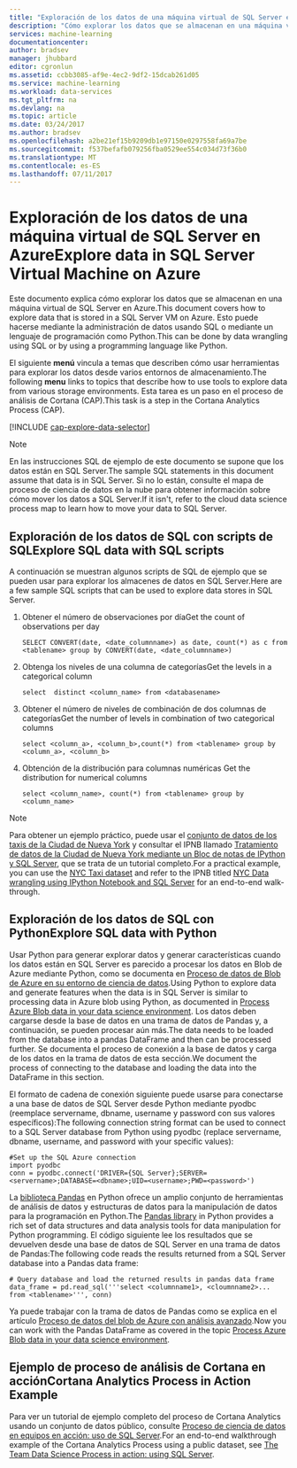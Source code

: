 ```yaml
---
title: "Exploración de los datos de una máquina virtual de SQL Server en Azure | Microsoft Docs"
description: "Cómo explorar los datos que se almacenan en una máquina virtual de SQL Server en Azure."
services: machine-learning
documentationcenter: 
author: bradsev
manager: jhubbard
editor: cgronlun
ms.assetid: ccbb3085-af9e-4ec2-9df2-15dcab261d05
ms.service: machine-learning
ms.workload: data-services
ms.tgt_pltfrm: na
ms.devlang: na
ms.topic: article
ms.date: 03/24/2017
ms.author: bradsev
ms.openlocfilehash: a2be21ef15b9209db1e97150e0297558fa69a7be
ms.sourcegitcommit: f537befafb079256fba0529ee554c034d73f36b0
ms.translationtype: MT
ms.contentlocale: es-ES
ms.lasthandoff: 07/11/2017
---
```

# <a name="explore-data-in-sql-server-virtual-machine-on-azure"></a><span data-ttu-id="9d93a-103">Exploración de los datos de una máquina virtual de SQL Server en Azure</span><span class="sxs-lookup"><span data-stu-id="9d93a-103">Explore data in SQL Server Virtual Machine on Azure</span></span>
<span data-ttu-id="9d93a-104">Este documento explica cómo explorar los datos que se almacenan en una máquina virtual de SQL Server en Azure.</span><span class="sxs-lookup"><span data-stu-id="9d93a-104">This document covers how to explore data that is stored in a SQL Server VM on Azure.</span></span> <span data-ttu-id="9d93a-105">Esto puede hacerse mediante la administración de datos usando SQL o mediante un lenguaje de programación como Python.</span><span class="sxs-lookup"><span data-stu-id="9d93a-105">This can be done by data wrangling using SQL or by using a programming language like Python.</span></span>

<span data-ttu-id="9d93a-106">El siguiente **menú** vincula a temas que describen cómo usar herramientas para explorar los datos desde varios entornos de almacenamiento.</span><span class="sxs-lookup"><span data-stu-id="9d93a-106">The following **menu** links to topics that describe how to use tools to explore data from various storage environments.</span></span> <span data-ttu-id="9d93a-107">Esta tarea es un paso en el proceso de análisis de Cortana (CAP).</span><span class="sxs-lookup"><span data-stu-id="9d93a-107">This task is a step in the Cortana Analytics Process (CAP).</span></span>

[!INCLUDE [cap-explore-data-selector](../../includes/cap-explore-data-selector.md)]

> [!NOTE]
> <span data-ttu-id="9d93a-108">En las instrucciones SQL de ejemplo de este documento se supone que los datos están en SQL Server.</span><span class="sxs-lookup"><span data-stu-id="9d93a-108">The sample SQL statements in this document assume that data is in SQL Server.</span></span> <span data-ttu-id="9d93a-109">Si no lo están, consulte el mapa de proceso de ciencia de datos en la nube para obtener información sobre cómo mover los datos a SQL Server.</span><span class="sxs-lookup"><span data-stu-id="9d93a-109">If it isn't, refer to the cloud data science process map to learn how to move your data to SQL Server.</span></span>
> 
> 

## <span data-ttu-id="9d93a-110"><a name="sql-dataexploration"></a>Exploración de los datos de SQL con scripts de SQL</span><span class="sxs-lookup"><span data-stu-id="9d93a-110"><a name="sql-dataexploration"></a>Explore SQL data with SQL scripts</span></span>
<span data-ttu-id="9d93a-111">A continuación se muestran algunos scripts de SQL de ejemplo que se pueden usar para explorar los almacenes de datos en SQL Server.</span><span class="sxs-lookup"><span data-stu-id="9d93a-111">Here are a few sample SQL scripts that can be used to explore data stores in SQL Server.</span></span>

1. <span data-ttu-id="9d93a-112">Obtener el número de observaciones por día</span><span class="sxs-lookup"><span data-stu-id="9d93a-112">Get the count of observations per day</span></span>
   
    `SELECT CONVERT(date, <date_columnname>) as date, count(*) as c from <tablename> group by CONVERT(date, <date_columnname>)` 
2. <span data-ttu-id="9d93a-113">Obtenga los niveles de una columna de categorías</span><span class="sxs-lookup"><span data-stu-id="9d93a-113">Get the levels in a categorical column</span></span>
   
    `select  distinct <column_name> from <databasename>`
3. <span data-ttu-id="9d93a-114">Obtener el número de niveles de combinación de dos columnas de categorías</span><span class="sxs-lookup"><span data-stu-id="9d93a-114">Get the number of levels in combination of two categorical columns</span></span> 
   
    `select <column_a>, <column_b>,count(*) from <tablename> group by <column_a>, <column_b>`
4. <span data-ttu-id="9d93a-115">Obtención de la distribución para columnas numéricas </span><span class="sxs-lookup"><span data-stu-id="9d93a-115">Get the distribution for numerical columns</span></span>
   
    `select <column_name>, count(*) from <tablename> group by <column_name>`

> [!NOTE]
> <span data-ttu-id="9d93a-116">Para obtener un ejemplo práctico, puede usar el [conjunto de datos de los taxis de la Ciudad de Nueva York](http://www.andresmh.com/nyctaxitrips/) y consultar el IPNB llamado [Tratamiento de datos de la Ciudad de Nueva York mediante un Bloc de notas de IPython y SQL Server](https://github.com/Azure/Azure-MachineLearning-DataScience/blob/master/Misc/DataScienceProcess/iPythonNotebooks/machine-Learning-data-science-process-sql-walkthrough.ipynb), que se trata de un tutorial completo.</span><span class="sxs-lookup"><span data-stu-id="9d93a-116">For a practical example, you can use the [NYC Taxi dataset](http://www.andresmh.com/nyctaxitrips/) and refer to the IPNB titled [NYC Data wrangling using IPython Notebook and SQL Server](https://github.com/Azure/Azure-MachineLearning-DataScience/blob/master/Misc/DataScienceProcess/iPythonNotebooks/machine-Learning-data-science-process-sql-walkthrough.ipynb) for an end-to-end walk-through.</span></span>
> 
> 

## <span data-ttu-id="9d93a-117"><a name="python"></a>Exploración de los datos de SQL con Python</span><span class="sxs-lookup"><span data-stu-id="9d93a-117"><a name="python"></a>Explore SQL data with Python</span></span>
<span data-ttu-id="9d93a-118">Usar Python para generar explorar datos y generar características cuando los datos están en SQL Server es parecido a procesar los datos en Blob de Azure mediante Python, como se documenta en [Proceso de datos de Blob de Azure en su entorno de ciencia de datos](machine-learning-data-science-process-data-blob.md).</span><span class="sxs-lookup"><span data-stu-id="9d93a-118">Using Python to explore data and generate features when the data is in SQL Server is similar to processing data in Azure blob using Python, as documented in [Process Azure Blob data in your data science environment](machine-learning-data-science-process-data-blob.md).</span></span> <span data-ttu-id="9d93a-119">Los datos deben cargarse desde la base de datos en una trama de datos de Pandas y, a continuación, se pueden procesar aún más.</span><span class="sxs-lookup"><span data-stu-id="9d93a-119">The data needs to be loaded from the database into a pandas DataFrame and then can be processed further.</span></span> <span data-ttu-id="9d93a-120">Se documenta el proceso de conexión a la base de datos y carga de los datos en la trama de datos de esta sección.</span><span class="sxs-lookup"><span data-stu-id="9d93a-120">We document the process of connecting to the database and loading the data into the DataFrame in this section.</span></span>

<span data-ttu-id="9d93a-121">El formato de cadena de conexión siguiente puede usarse para conectarse a una base de datos de SQL Server desde Python mediante pyodbc (reemplace servername, dbname, username y password con sus valores específicos):</span><span class="sxs-lookup"><span data-stu-id="9d93a-121">The following connection string format can be used to connect to a SQL Server database from Python using pyodbc (replace servername, dbname, username, and password with your specific values):</span></span>

    #Set up the SQL Azure connection
    import pyodbc    
    conn = pyodbc.connect('DRIVER={SQL Server};SERVER=<servername>;DATABASE=<dbname>;UID=<username>;PWD=<password>')

<span data-ttu-id="9d93a-122">La [biblioteca Pandas](http://pandas.pydata.org/) en Python ofrece un amplio conjunto de herramientas de análisis de datos y estructuras de datos para la manipulación de datos para la programación en Python.</span><span class="sxs-lookup"><span data-stu-id="9d93a-122">The [Pandas library](http://pandas.pydata.org/) in Python provides a rich set of data structures and data analysis tools for data manipulation for Python programming.</span></span> <span data-ttu-id="9d93a-123">El código siguiente lee los resultados que se devuelven desde una base de datos de SQL Server en una trama de datos de Pandas:</span><span class="sxs-lookup"><span data-stu-id="9d93a-123">The following code reads the results returned from a SQL Server database into a Pandas data frame:</span></span>

    # Query database and load the returned results in pandas data frame
    data_frame = pd.read_sql('''select <columnname1>, <cloumnname2>... from <tablename>''', conn)

<span data-ttu-id="9d93a-124">Ya puede trabajar con la trama de datos de Pandas como se explica en el artículo [Proceso de datos del blob de Azure con análisis avanzado](machine-learning-data-science-process-data-blob.md).</span><span class="sxs-lookup"><span data-stu-id="9d93a-124">Now you can work with the Pandas DataFrame as covered in the topic [Process Azure Blob data in your data science environment](machine-learning-data-science-process-data-blob.md).</span></span>

## <a name="cortana-analytics-process-in-action-example"></a><span data-ttu-id="9d93a-125">Ejemplo de proceso de análisis de Cortana en acción</span><span class="sxs-lookup"><span data-stu-id="9d93a-125">Cortana Analytics Process in Action Example</span></span>
<span data-ttu-id="9d93a-126">Para ver un tutorial de ejemplo completo del proceso de Cortana Analytics usando un conjunto de datos público, consulte [Proceso de ciencia de datos en equipos en acción: uso de SQL Server](machine-learning-data-science-process-sql-walkthrough.md).</span><span class="sxs-lookup"><span data-stu-id="9d93a-126">For an end-to-end walkthrough example of the Cortana Analytics Process using a public dataset, see [The Team Data Science Process in action: using SQL Server](machine-learning-data-science-process-sql-walkthrough.md).</span></span>

